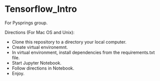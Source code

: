 # Tensorflow_Intro
For Pysprings group.

Directions (For Mac OS and Unix): 
- Clone this repository to a directory your local computer. 
- Create virtual environemnt.
- In virtual environment, install dependencies from the requirements.txt file.
- Start Jupyter Notebook.
- Follow directions in Notebook.
- Enjoy.
